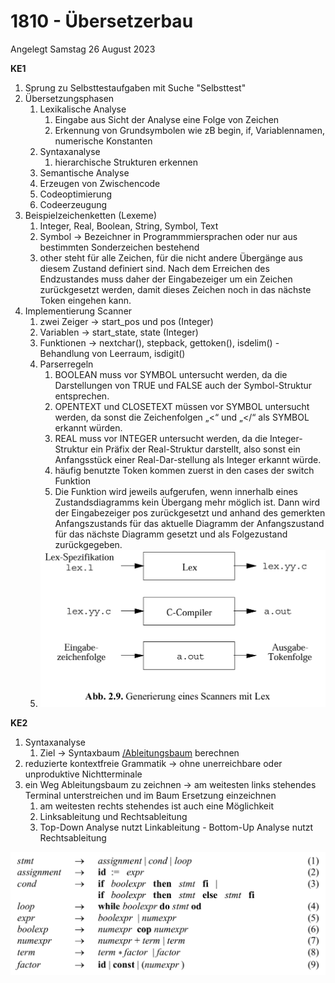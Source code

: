 # 1810 - Übersetzerbau
Angelegt Samstag 26 August 2023

**KE1**


1. Sprung zu Selbsttestaufgaben mit Suche "Selbsttest"
2. Übersetzungsphasen
	1. Lexikalische Analyse
		1. Eingabe aus Sicht der Analyse eine Folge von Zeichen
		2. Erkennung von Grundsymbolen wie zB begin, if, Variablennamen, numerische Konstanten
	2. Syntaxanalyse
		1. hierarchische Strukturen erkennen
	3. Semantische Analyse
	4. Erzeugen von Zwischencode
	5. Codeoptimierung
	6. Codeerzeugung
3. Beispielzeichenketten (Lexeme)
	1. Integer, Real, Boolean, String, Symbol, Text
	2. Symbol -> Bezeichner in Programmmiersprachen oder nur aus bestimmten Sonderzeichen bestehend
	3. other steht für alle Zeichen, für die nicht andere Übergänge aus diesem Zustand definiert sind. Nach dem Erreichen des Endzustandes muss daher der Eingabezeiger um ein Zeichen zurückgesetzt werden, damit dieses Zeichen noch in das nächste Token eingehen kann.
4. Implementierung Scanner
	1. zwei Zeiger -> start_pos und pos (Integer)
	2. Variablen -> start_state, state (Integer)
	3. Funktionen -> nextchar(), stepback, gettoken(), isdelim() - Behandlung von Leerraum, isdigit()
	4. Parserregeln
		1. BOOLEAN muss vor SYMBOL untersucht werden, da die Darstellungen von TRUE und FALSE auch der Symbol-Struktur entsprechen.
		2. OPENTEXT und CLOSETEXT müssen vor SYMBOL untersucht werden, da sonst die Zeichenfolgen „<“ und „</“ als SYMBOL erkannt würden.
		3. REAL muss vor INTEGER untersucht werden, da die Integer-Struktur ein Präfix der Real-Struktur darstellt, also sonst ein Anfangsstück einer Real-Dar-stellung als Integer erkannt würde.
		4. häufig benutzte Token kommen zuerst in den cases der switch Funktion
		5. Die Funktion wird jeweils aufgerufen, wenn innerhalb eines Zustandsdiagramms kein Übergang mehr möglich ist. Dann wird der Eingabezeiger pos zurückgesetzt und anhand des gemerkten Anfangszustands für das aktuelle Diagramm der Anfangszustand für das nächste Diagramm gesetzt und als Folgezustand zurückgegeben.
	5. ![](./1810_-_Übersetzerbau_files/1810_-_Übersetzerbau/pasted_image.png)



**KE2**


1. Syntaxanalyse
	1. Ziel -> Syntaxbaum [/Ableitungsbaum](file:///Ableitungsbaum) berechnen
2. reduzierte kontextfreie Grammatik -> ohne unerreichbare oder unproduktive Nichtterminale
3. ein Weg Ableitungsbaum zu zeichnen -> am weitesten links stehendes Terminal unterstreichen und im Baum Ersetzung einzeichnen
	1. am weitesten rechts stehendes ist auch eine Möglichkeit
	2. Linksableitung und Rechtsableitung
	3. Top-Down Analyse nutzt Linkableitung - Bottom-Up Analyse nutzt Rechtsableitung


![](./1810_-_Übersetzerbau_files/1810_-_Übersetzerbau/pasted_image001.png)

